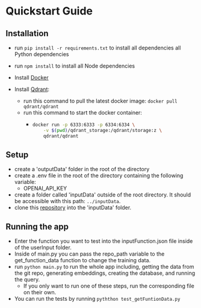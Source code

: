 # Quickstart Guide
## Installation
- run `pip install -r requirements.txt` to install all dependencies all Python dependencies
- run `npm install` to install all Node dependencies
- Install [Docker](https://www.docker.com/get-started/)
- Install [Qdrant](https://qdrant.tech/documentation/quick-start/):

    - run this command to pull the latest docker image: `docker pull qdrant/qdrant`
    - run this command to start the docker container:
       -    ```Bash
            docker run -p 6333:6333 -p 6334:6334 \
                -v $(pwd)/qdrant_storage:/qdrant/storage:z \
                qdrant/qdrant
            ```
## Setup
- create a 'outputData' folder in the root of the directory
- create a .env file in the root of the directory containing the following variable:
    - OPENAI_API_KEY 
- create a folder called 'inputData' outside of the root directory. It should be accessible with this path: `../inputData`. 
- clone this [repository](https://github.com/RapidReview-ai/testRepo) into the 'inputData' folder. 

## Running the app
- Enter the function you want to test into the inputFunction.json file inside of the userInput folder.
- Inside of main.py you can pass the repo_path variable to the get_function_data function to change the training data.
- run `python main.py` to run the whole app including, getting the data from the git repo, generating embeddings, creating the database, and running the query.
    - If you only want to run one of these steps, run the corresponding file on their own.
- You can run the tests by running `pyththon test_getFuntionData.py`
